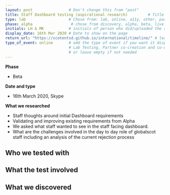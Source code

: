 ```yaml
---
layout: post                # Don't change this from "post"
title: Staff Dashboard testing (aspirational research)         # Title to show on the page
type: lab                   # Chose from: lab, online, a11y, other, partner
phase: alpha                 # chose from discovery, alpha, beta, live
initials: LH & MK           # initials of person who did/uploaded the research
display_date: 16th Mar 2020 # Date to show on the page
return_url: "https://scotentsd.github.io/international/timeline/" # leave like this - don't change it   
type_of_event: online       # add the type of event if you want it displayed added to the heading when the post is clicked on
                            # Lab Testing, Partner co-creation and co-design, Accessibility, Online research and testing, Events, F2F and testing
                            # or leave empty if not needed
---
```


**Phase**
- Beta

**Date and type**
- 16th March 2020, Skype

**What we researched**
- Staff thoughts around initial Dashboard requirements
- Validating and improving existing requirements from Alpha
- We asked what staff wanted to see in the staff facing dashboard.
- What are the challenges involved in the day  to day role of globalscot staff including an analysis of the current rejection process


**Who we tested with**
-


**What the test involved**
-


**What we discovered**
-   
